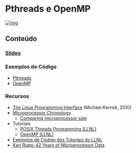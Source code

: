 

# Pthreads e OpenMP

[![img](https://img.shields.io/badge/License-CC%20BY%204.0-lightgrey.svg)](http://creativecommons.org/licenses/by/4.0/)


## Conteúdo


### [Slides](https://github.com/phrb/PPD/raw/main/lectures/tex/pthreads_omp/src/pthreads-openmp.pdf)


### Exemplos de Código

-   [Pthreads](https://github.com/phrb/PPD/tree/main/lectures/tex/pthreads_omp/code_samples/pthreads)
-   [OpenMP](https://github.com/phrb/PPD/tree/main/lectures/tex/pthreads_omp/code_samples/omp)


### Recursos

-   [The Linux Programming Interface](https://man7.org/tlpi/) (Michael Kerrisk, 2010)
-   [Microprocessor Chronology](https://en.wikipedia.org/wiki/Microprocessor_chronology)
    -   [Comparing microprocessor size](https://en.wikipedia.org/wiki/File:Comparison_semiconductor_process_nodes.svg)
-   Tutoriais
    -   [POSIX Threads Programming (LLNL)](https://hpc-tutorials.llnl.gov/posix/)
    -   [OpenMP (LLNL)](https://hpc.llnl.gov/openmp-tutorial)
-   [Exemplos de Código dos Tutoriais do LLNL](https://github.com/LLNL/HPC-Tutorials)
-   [Karl Rupp: 42 Years of Microprocessor Data](https://www.karlrupp.net/2018/02/42-years-of-microprocessor-trend-data/)
